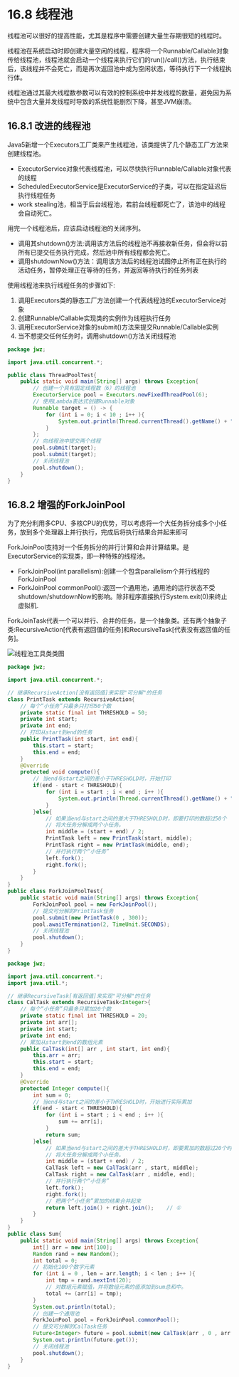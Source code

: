 # 16.8 线程池
线程池可以很好的提高性能，尤其是程序中需要创建大量生存期很短的线程时。

线程池在系统启动时即创建大量空闲的线程，程序将一个Runnable/Callable对象传给线程池，线程池就会启动一个线程来执行它们的run()/call()方法，执行结束后，该线程并不会死亡，而是再次返回池中成为空闲状态，等待执行下一个线程执行体。

线程池通过其最大线程数参数可以有效的控制系统中并发线程的数量，避免因为系统中包含大量并发线程时导致的系统性能剧烈下降，甚至JVM崩溃。

## 16.8.1 改进的线程池
Java5新增一个Executors工厂类来产生线程池，该类提供了几个静态工厂方法来创建线程池。
- ExecutorService对象代表线程池，可以尽快执行Runnable/Callable对象代表的线程
- ScheduledExecutorService是ExecutorService的子类，可以在指定延迟后执行线程任务
- work stealing池，相当于后台线程池，若前台线程都死亡了，该池中的线程会自动死亡。

用完一个线程池后，应该启动线程池的关闭序列。
- 调用其shutdown()方法:调用该方法后的线程池不再接收新任务，但会将以前所有已提交任务执行完成，然后池中所有线程都会死亡。
- 调用shutdownNow()方法：调用该方法后的线程池试图停止所有正在执行的活动任务，暂停处理正在等待的任务，并返回等待执行的任务列表

使用线程池来执行线程任务的步骤如下:
1. 调用Executors类的静态工厂方法创建一个代表线程池的ExecutorService对象
2. 创建Runnable/Callable实现类的实例作为线程执行任务
3. 调用ExecutorService对象的submit()方法来提交Runnable/Callable实例
4. 当不想提交任何任务时，调用shutdown()方法关闭线程池

```java
package jwz;

import java.util.concurrent.*;

public class ThreadPoolTest{
	public static void main(String[] args) throws Exception{
		// 创建一个具有固定线程数（6）的线程池
		ExecutorService pool = Executors.newFixedThreadPool(6);
		// 使用Lambda表达式创建Runnable对象
		Runnable target = () -> {
			for (int i = 0; i < 10 ; i++ ){
				System.out.println(Thread.currentThread().getName() + "的i值为:" + i);
			}
		};
		// 向线程池中提交两个线程
		pool.submit(target);
		pool.submit(target);
		// 关闭线程池
		pool.shutdown();
	}
}
```

## 16.8.2 增强的ForkJoinPool
为了充分利用多CPU、多核CPU的优势，可以考虑将一个大任务拆分成多个小任务，放到多个处理器上并行执行，完成后将执行结果合并起来即可

ForkJoinPool支持对一个任务拆分的并行计算和合并计算结果。是ExecutorService的实现类，即一种特殊的线程池。
- ForkJoinPool(int parallelism):创建一个包含parallelism个并行线程的ForkJoinPool
- ForkJoinPool commonPool():返回一个通用池，通用池的运行状态不受shutdown/shutdownNow的影响。除非程序直接执行System.exit(0)来终止虚拟机.

ForkJoinTask代表一个可以并行、合并的任务，是一个抽象类。还有两个抽象子类:RecursiveAction[代表有返回值的任务]和RecursiveTask[代表没有返回值的任务]。

![线程池工具类类图][]
```java
package jwz;

import java.util.concurrent.*;

// 继承RecursiveAction[没有返回值]来实现"可分解"的任务
class PrintTask extends RecursiveAction{
	// 每个“小任务”只最多只打印50个数
	private static final int THRESHOLD = 50;
	private int start;
	private int end;
	// 打印从start到end的任务
	public PrintTask(int start, int end){
		this.start = start;
		this.end = end;
	}
	@Override
	protected void compute(){
		// 当end与start之间的差小于THRESHOLD时，开始打印
		if(end - start < THRESHOLD){
			for (int i = start ; i < end ; i++ ){
				System.out.println(Thread.currentThread().getName() + "的i值：" + i);
			}
		}else{
			// 如果当end与start之间的差大于THRESHOLD时，即要打印的数超过50个
			// 将大任务分解成两个小任务。
			int middle = (start + end) / 2;
			PrintTask left = new PrintTask(start, middle);
			PrintTask right = new PrintTask(middle, end);
			// 并行执行两个“小任务”
			left.fork();
			right.fork();
		}
	}
}
public class ForkJoinPoolTest{
	public static void main(String[] args) throws Exception{
		ForkJoinPool pool = new ForkJoinPool();
		// 提交可分解的PrintTask任务
		pool.submit(new PrintTask(0 , 300));
		pool.awaitTermination(2, TimeUnit.SECONDS);
		// 关闭线程池
		pool.shutdown();
	}
}
```
```java
package jwz;

import java.util.concurrent.*;
import java.util.*;

// 继承RecursiveTask[有返回值]来实现"可分解"的任务
class CalTask extends RecursiveTask<Integer>{
	// 每个“小任务”只最多只累加20个数
	private static final int THRESHOLD = 20;
	private int arr[];
	private int start;
	private int end;
	// 累加从start到end的数组元素
	public CalTask(int[] arr , int start, int end){
		this.arr = arr;
		this.start = start;
		this.end = end;
	}
	@Override
	protected Integer compute(){
		int sum = 0;
		// 当end与start之间的差小于THRESHOLD时，开始进行实际累加
		if(end - start < THRESHOLD){
			for (int i = start ; i < end ; i++ ){
				sum += arr[i];
			}
			return sum;
		}else{
			// 如果当end与start之间的差大于THRESHOLD时，即要累加的数超过20个时
			// 将大任务分解成两个小任务。
			int middle = (start + end) / 2;
			CalTask left = new CalTask(arr , start, middle);
			CalTask right = new CalTask(arr , middle, end);
			// 并行执行两个“小任务”
			left.fork();
			right.fork();
			// 把两个“小任务”累加的结果合并起来
			return left.join() + right.join();    // ①
		}
	}
}
public class Sum{
	public static void main(String[] args) throws Exception{
		int[] arr = new int[100];
		Random rand = new Random();
		int total = 0;
		// 初始化100个数字元素
		for (int i = 0 , len = arr.length; i < len ; i++ ){
			int tmp = rand.nextInt(20);
			// 对数组元素赋值，并将数组元素的值添加到sum总和中。
			total += (arr[i] = tmp);
		}
		System.out.println(total);
		// 创建一个通用池
		ForkJoinPool pool = ForkJoinPool.commonPool();
		// 提交可分解的CalTask任务
		Future<Integer> future = pool.submit(new CalTask(arr , 0 , arr.length));
		System.out.println(future.get());
		// 关闭线程池
		pool.shutdown();
	}
}
```
[线程池工具类类图]:http://note.youdao.com/yws/public/resource/19cc8a2d6058bd78bb4dc157fb70ad26/xmlnote/6D833EF298994227896492B3389ADC9D/6853 "线程池工具类类图"
